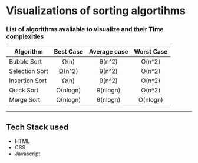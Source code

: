 # Visualizations of sorting algortihms

### List of algorithms avaliable to visualize and their Time complexities

| Algorithm | Best Case | Average case | Worst Case|
|-|:-:|:-:|:-:|
|Bubble Sort| Ω(n) | θ(n^2) | O(n^2) |
|Selection Sort| Ω(n^2) | θ(n^2) | O(n^2) |
|Insertion Sort| Ω(n) | θ(n^2) | O(n^2)|
|Quick Sort| Ω(nlogn) | θ(nlogn) | O(n^2) |
|Merge Sort| Ω(nlogn) | θ(nlogn) | O(nlogn) |


***
## Tech Stack used
- HTML
- CSS
- Javascript
